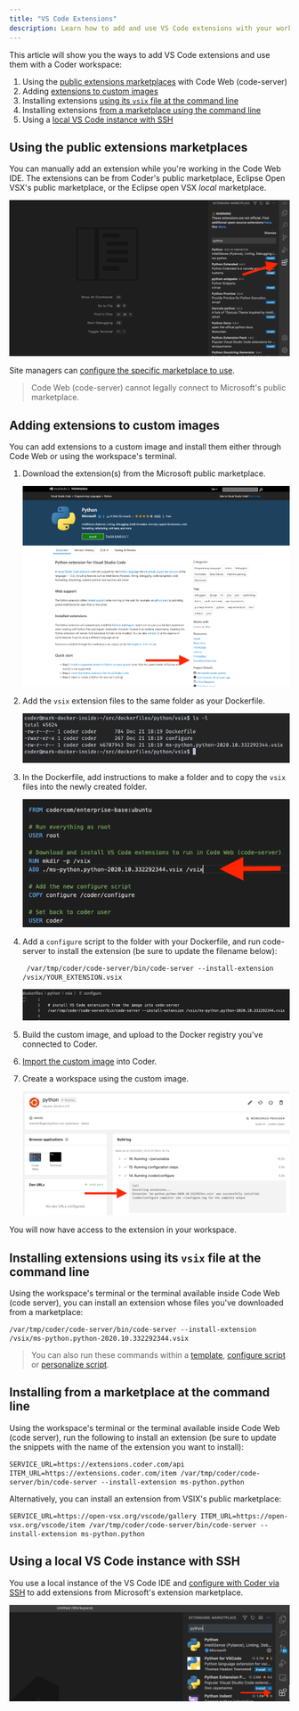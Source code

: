 ```yaml
---
title: "VS Code Extensions"
description: Learn how to add and use VS Code extensions with your workspace.
---
```


This article will show you the ways to add VS Code extensions and use them with
a Coder workspace:

1. Using the
   [public extensions marketplaces](vs-code-extensions.md#using-the-public-extensions-marketplaces)
   with Code Web (code-server)
1. Adding
   [extensions to custom images](vs-code-extensions.md#adding-extensions-to-custom-images)
1. Installing extensions
   [using its `vsix` file at the command line](vs-code-extensions.md#installing-extensions-using-its-vsix-file-at-the-command-line)
1. Installing extensions
   [from a marketplace using the command line](vs-code-extensions.md#installing-from-a-marketplace-at-the-command-line)
1. Using a
   [local VS Code instance with SSH](vs-code-extensions.md#using-a-local-vs-code-instance-with-ssh)

## Using the public extensions marketplaces

You can manually add an extension while you're working in the Code Web IDE. The
extensions can be from Coder's public marketplace, Eclipse Open VSX's public
marketplace, or the Eclipse open VSX _local_ marketplace.

![Code Web Extensions](../assets/workspaces/code-web-extensions.png)

Site managers can
[configure the specific marketplace to use](../admin/workspace-management/extensions.md#the-extension-marketplace).

> Code Web (code-server) cannot legally connect to Microsoft's public
> marketplace.

## Adding extensions to custom images

You can add extensions to a custom image and install them either through Code
Web or using the workspace's terminal.

1. Download the extension(s) from the Microsoft public marketplace.

   ![Code Web Extensions](../assets/workspaces/microsoft-public-marketplace-download-vsix.png)

1. Add the `vsix` extension files to the same folder as your Dockerfile.

   ![Add vsix files to Dockerfile folder](../assets/workspaces/vsix-to-dockerfile.png)

1. In the Dockerfile, add instructions to make a folder and to copy the `vsix`
   files into the newly created folder.

   ![Make folder and copy vsix files within Dockerfile](../assets/workspaces/add-vsix-inside-dockerfile.png)

1. Add a `configure` script to the folder with your Dockerfile, and run
   code-server to install the extension (be sure to update the filename below):

   ```console
    /var/tmp/coder/code-server/bin/code-server --install-extension /vsix/YOUR_EXTENSION.vsix
   ```

   ![Make folder and copy vsix files](../assets/workspaces/extension-installed-configure-script.png)

1. Build the custom image, and upload to the Docker registry you've connected to
   Coder.

1. [Import the custom image](../images/importing.md) into Coder.

1. Create a workspace using the custom image.

   ![Workspace built and extension installed at configure step](../assets/workspaces/workspace-build-extension-installed.png)

You will now have access to the extension in your workspace.

## Installing extensions using its `vsix` file at the command line

Using the workspace's terminal or the terminal available inside Code Web (code
server), you can install an extension whose files you've downloaded from a
marketplace:

```text
/var/tmp/coder/code-server/bin/code-server --install-extension /vsix/ms-python.python-2020.10.332292344.vsix
```

> You can also run these commands within a
> [template](./workspace-templates/templates.md),
> [configure script](../images/configure.md) or
> [personalize script](./personalization.md#personalize).

## Installing from a marketplace at the command line

Using the workspace's terminal or the terminal available inside Code Web (code
server), run the following to install an extension (be sure to update the
snippets with the name of the extension you want to install):

```text
SERVICE_URL=https://extensions.coder.com/api ITEM_URL=https://extensions.coder.com/item /var/tmp/coder/code-server/bin/code-server --install-extension ms-python.python
```

Alternatively, you can install an extension from VSIX's public marketplace:

```text
SERVICE_URL=https://open-vsx.org/vscode/gallery ITEM_URL=https://open-vsx.org/vscode/item /var/tmp/coder/code-server/bin/code-server --install-extension ms-python.python
```

## Using a local VS Code instance with SSH

You use a local instance of the VS Code IDE and
[configure with Coder via SSH](./editors.md#vs-code-remote-ssh) to add
extensions from Microsoft's extension marketplace.

![Microsoft extension marketplace](../assets/workspaces/local-vs-code-marketplace.png)
